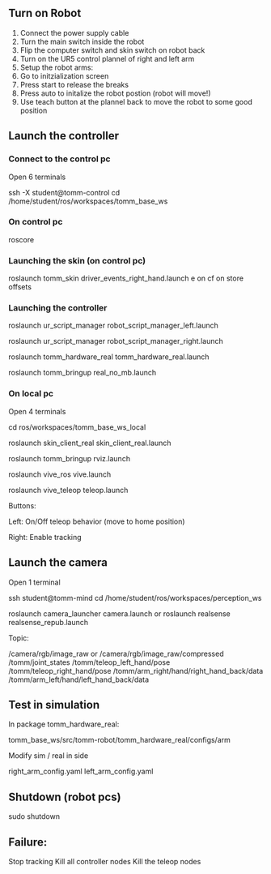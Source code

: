 ## Turn on Robot

1. Connect the power supply cable
2. Turn the main switch inside the robot
3. Flip the computer switch and skin switch on robot back
4. Turn on the UR5 control plannel of right and left arm
5. Setup the robot arms:
  1. Go to initzialization screen
  2. Press start to release the breaks
  3. Press auto to initalize the robot postion (robot will move!)
  4. Use teach button at the plannel back to move the robot to some good position

## Launch the controller

### Connect to the control pc

Open 6 terminals

  ssh -X student@tomm-control
  cd /home/student/ros/workspaces/tomm_base_ws

### On control pc

  roscore 

### Launching the skin (on control pc)

  roslaunch tomm_skin driver_events_right_hand.launch
  e on
  cf on
  store offsets

### Launching the controller

  roslaunch ur_script_manager robot_script_manager_left.launch 

  roslaunch ur_script_manager robot_script_manager_right.launch

  roslaunch tomm_hardware_real tomm_hardware_real.launch

  roslaunch tomm_bringup real_no_mb.launch

### On local pc

Open 4 terminals

  cd ros/workspaces/tomm_base_ws_local

  roslaunch skin_client_real skin_client_real.launch

  roslaunch tomm_bringup rviz.launch

  roslaunch vive_ros vive.launch

  roslaunch vive_teleop teleop.launch

Buttons:

  Left: On/Off teleop behavior (move to home position)

  Right: Enable tracking 

## Launch the camera

Open 1 terminal

  ssh student@tomm-mind
  cd /home/student/ros/workspaces/perception_ws
  
  roslaunch camera_launcher camera.launch
  or
  roslaunch realsense realsense_repub.launch


Topic:

  /camera/rgb/image_raw or /camera/rgb/image_raw/compressed
  /tomm/joint_states
  /tomm/teleop_left_hand/pose
  /tomm/teleop_right_hand/pose
  /tomm/arm_right/hand/right_hand_back/data
  /tomm/arm_left/hand/left_hand_back/data


## Test in simulation

In package tomm_hardware_real:

  tomm_base_ws/src/tomm-robot/tomm_hardware_real/configs/arm

Modify sim / real in side

  right_arm_config.yaml
  left_arm_config.yaml

## Shutdown (robot pcs)

sudo shutdown

## Failure: 

  Stop tracking 
  Kill all controller nodes
  Kill the teleop nodes
